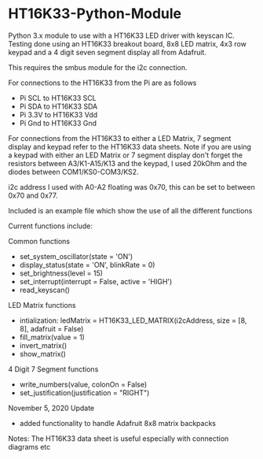 # HT16K33-Python-Module
Python 3.x module to use with a HT16K33 LED driver with keyscan IC. Testing done using an 
HT16K33 breakout board, 8x8 LED matrix, 4x3 row keypad and a 4 digit seven segment display all
from Adafruit.

This requires the smbus module for the i2c connection.

For connections to the HT16K33 from the Pi are as follows
- Pi SCL to HT16K33 SCL
- Pi SDA to HT16K33 SDA
- Pi 3.3V to HT16K33 Vdd
- Pi Gnd to HT16K33 Gnd

For connections from the HT16K33 to either a LED Matrix, 7 segment display and keypad
refer to the HT16K33 data sheets. Note if you are using a keypad with either an LED Matrix or
7 segment display don't forget the resistors between A3/K1-A15/K13 and the keypad, I used 20kOhm
and the diodes between COM1/KS0-COM3/KS2.

i2c address I used with A0-A2 floating was 0x70, this can be set to between 0x70 and 0x77.

Included is an example file which show the use of all the different functions 

Current functions include:

Common functions
- set_system_oscillator(state = 'ON')
- display_status(state = 'ON', blinkRate = 0)
- set_brightness(level = 15)
- set_interrupt(interrupt = False, active = 'HIGH')
- read_keyscan()

LED Matrix functions
- intialization: ledMatrix = HT16K33_LED_MATRIX(i2cAddress, size = [8, 8], adafruit = False)
- fill_matrix(value = 1)
- invert_matrix()
- show_matrix()

4 Digit 7 Segment functions
- write_numbers(value, colonOn = False)
- set_justification(justification = "RIGHT")

November 5, 2020 Update
- added functionality to handle Adafruit 8x8 matrix backpacks

Notes:
The HT16K33 data sheet is useful especially with connection diagrams etc






